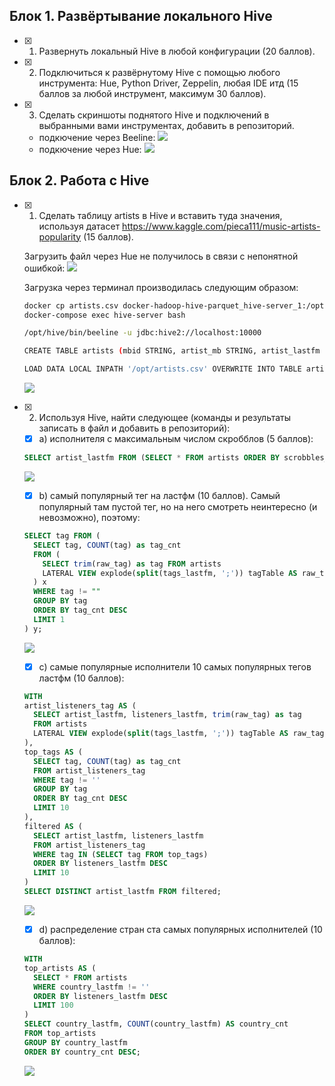 ## Блок 1. Развёртывание локального Hive

- [X] 1. Развернуть локальный Hive в любой конфигурации (20 баллов).

- [X] 2. Подключиться к развёрнутому Hive с помощью любого инструмента: Hue, Python Driver, Zeppelin, любая IDE итд (15 баллов за любой инструмент, максимум 30 баллов).

- [X] 3. Сделать скриншоты поднятого Hive и подключений в выбранными вами инструментах, добавить в репозиторий.
  - подкючение через Beeline:
  ![](connection-jdbc.PNG)
  - подкючение через Hue:
  ![](connection-hue.PNG)

## Блок 2. Работа с Hive

- [X] 1. Сделать таблицу artists в Hive и вставить туда значения, используя датасет https://www.kaggle.com/pieca111/music-artists-popularity (15 баллов).

  Загрузить файл через Hue не получилось в связи с непонятной ошибкой:
  ![](hue-upload-error.PNG)

  Загрузка через терминал производилась следующим образом:
  ```bash
  docker cp artists.csv docker-hadoop-hive-parquet_hive-server_1:/opt
  docker-compose exec hive-server bash

  /opt/hive/bin/beeline -u jdbc:hive2://localhost:10000

  CREATE TABLE artists (mbid STRING, artist_mb STRING, artist_lastfm STRING, country_mb STRING, country_lastfm STRING, tags_mb STRING, tags_lastfm STRING, listeners_lastfm INT, scrobbles_lastfm INT, ambiguous_artist BOOLEAN) ROW FORMAT DELIMITED FIELDS TERMINATED BY ',' TBLPROPERTIES("skip.header.line.count"="1");

  LOAD DATA LOCAL INPATH '/opt/artists.csv' OVERWRITE INTO TABLE artists;
  ```
  ![](hue-artists.PNG)

- [X] 2. Используя Hive, найти следующее (команды и результаты записать в файл и добавить в репозиторий):
  - [X] a) исполнителя с максимальным числом скробблов (5 баллов):
  ```sql
  SELECT artist_lastfm FROM (SELECT * FROM artists ORDER BY scrobbles_lastfm DESC LIMIT 1) x;
  ```
  ![](query-max-scrobbles.PNG)
  - [X] b) самый популярный тег на ластфм (10 баллов). Самый популярный там пустой тег, но на него смотреть неинтересно (и невозможно), поэтому:
  ```sql
  SELECT tag FROM (
    SELECT tag, COUNT(tag) as tag_cnt
    FROM (
      SELECT trim(raw_tag) as tag FROM artists
      LATERAL VIEW explode(split(tags_lastfm, ';')) tagTable AS raw_tag
    ) x
    WHERE tag != ""
    GROUP BY tag
    ORDER BY tag_cnt DESC
    LIMIT 1
  ) y;
  ```
  ![](query-most-popular-tag.PNG)
  - [X] c) самые популярные исполнители 10 самых популярных тегов ластфм (10 баллов):
  ```sql
  WITH
  artist_listeners_tag AS (
    SELECT artist_lastfm, listeners_lastfm, trim(raw_tag) as tag
    FROM artists
    LATERAL VIEW explode(split(tags_lastfm, ';')) tagTable AS raw_tag
  ),
  top_tags AS (
    SELECT tag, COUNT(tag) as tag_cnt
    FROM artist_listeners_tag
    WHERE tag != ''
    GROUP BY tag
    ORDER BY tag_cnt DESC
    LIMIT 10
  ),
  filtered AS (
    SELECT artist_lastfm, listeners_lastfm
    FROM artist_listeners_tag
    WHERE tag IN (SELECT tag FROM top_tags)
    ORDER BY listeners_lastfm DESC
    LIMIT 10
  )
  SELECT DISTINCT artist_lastfm FROM filtered;
  ```
  ![](query-artists-of-10-most-popular-tags.PNG)
  - [X] d) распределение стран ста самых популярных исполнителей (10 баллов):
  ```sql
  WITH
  top_artists AS (
    SELECT * FROM artists
    WHERE country_lastfm != ''
    ORDER BY listeners_lastfm DESC
    LIMIT 100
  )
  SELECT country_lastfm, COUNT(country_lastfm) AS country_cnt
  FROM top_artists
  GROUP BY country_lastfm
  ORDER BY country_cnt DESC;
  ```
  ![](query-top-100-artists-countries-distribution.PNG)
